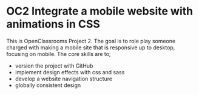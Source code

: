 # OC2 Integrate a mobile website with animations in CSS

This is OpenClassrooms Project 2. The goal is to role play someone charged with making a mobile site that is responsive up to desktop, focusing on mobile. The core skills are to;
- version the project with GitHub
- implement design effects with css and sass
- develop a website navigation structure
- globally consistent design

